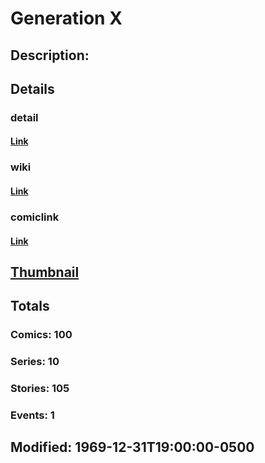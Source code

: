 # Generation X
## Description: 
## Details
### detail
#### [Link](http://marvel.com/characters/782/generation_x?utm_campaign=apiRef&utm_source=225578a89fc76f3d20fbffda5d17a88d)
### wiki
#### [Link](http://marvel.com/universe/Generation%20X?utm_campaign=apiRef&utm_source=225578a89fc76f3d20fbffda5d17a88d)
### comiclink
#### [Link](http://marvel.com/comics/characters/1011285/generation_x?utm_campaign=apiRef&utm_source=225578a89fc76f3d20fbffda5d17a88d)
## [Thumbnail](http://i.annihil.us/u/prod/marvel/i/mg/b/40/image_not_available.jpg)
## Totals
### Comics: 100
### Series: 10
### Stories: 105
### Events: 1
## Modified: 1969-12-31T19:00:00-0500
